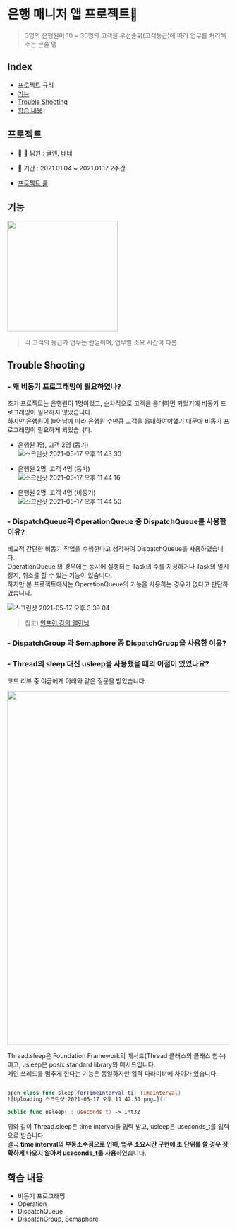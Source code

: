 # 은행 매니저 앱 프로젝트📱

 > 3명의 은행원이 10 ~ 30명의 고객을 우선순위(고객등급)에 따라 업무를 처리해주는 콘솔 앱

## Index
* [프로젝트 규칙](#프로젝트-규칙) 
* [기능](#기능)
* [Trouble Shooting](#trouble-shooting)
* [학습 내용](#학습-내용)


## 프로젝트 

- 👦 👦 팀원 : [글렌](https://github.com/innieminnie), [태태](https://github.com/uuu1101)  

- 📅 기간 : 2021.01.04 ~ 2021.01.17 2주간

- [프로젝트 룰](https://github.com/uuu1101/yagom_iOS_camp/blob/main/BankManager/ProjectRule.md)
## 기능

<img width="250" src="https://user-images.githubusercontent.com/49808034/117962192-ea578e80-b359-11eb-87bc-33537987fa2f.gif">

> 각 고객의 등급과 업무는 랜덤이며, 업무별 소요 시간이 다름

## Trouble Shooting

### - 왜 비동기 프로그래밍이 필요하였나?  
초기 프로젝트는 은행원이 1명이었고, 순차적으로 고객을 응대하면 되었기에 비동기 프로그래밍이 필요하지 않았습니다.  
하지만 은행원이 늘어남에 따라 은행원 수만큼 고객을 응대하여야했기 때문에 비동기 프로그래밍이 필요하게 되었습니다.
- 은행원 1명, 고객 2명 (동기)  
![스크린샷 2021-05-17 오후 11 43 30](https://user-images.githubusercontent.com/49808034/118507950-b02b2a00-b769-11eb-96ee-408eee149194.png)

- 은행원 2명, 고객 4명 (동기)  
![스크린샷 2021-05-17 오후 11 44 16](https://user-images.githubusercontent.com/49808034/118508067-cc2ecb80-b769-11eb-999c-059932d3d2df.png)

- 은행원 2명, 고객 4명 (비동기)  
![스크린샷 2021-05-17 오후 11 44 50](https://user-images.githubusercontent.com/49808034/118508147-dfda3200-b769-11eb-931f-2c5e0f672b71.png)

                
### - DispatchQueue와 OperationQueue 중 DispatchQueue를 사용한 이유?  
비교적 간단한 비동기 작업을 수행한다고 생각하여 DispatchQueue를 사용하였습니다.  
OperationQueue 의 경우에는 동시에 실행되는 Task의 수를 지정하거나 Task의 일시정지, 취소를 할 수 있는 기능이 있습니다.  
하지만 본 프로젝트에서는 OperationQueue의 기능을 사용하는 경우가 없다고 판단하였습니다.

![스크린샷 2021-05-17 오후 3 39 04](https://user-images.githubusercontent.com/49808034/118442786-04acb600-b726-11eb-8b4c-459be019261f.png)

> 참고) [인프런 강의 앨런님](https://www.inflearn.com/course/iOS-Concurrency-GCD-Operation#)

### - DispatchGroup 과 Semaphore 중 DispatchGruop을 사용한 이유?  

### - Thread의 sleep 대신 usleep을 사용했을 때의 이점이 있었나요?

코드 리뷰 중 야곰에게 아래와 같은 질문을 받았습니다.  

<img width="800" src="https://user-images.githubusercontent.com/49808034/118435490-083a4000-b71a-11eb-9c1f-9bae4b720739.png">

Thread.sleep은 Foundation Framework의 메서드(Thread 클래스의 클래스 함수)이고, usleep은 posix standard library의 메서드입니다.  
메인 쓰레드를 멈추게 한다는 기능은 동일하지만 입력 파라미터에 차이가 있습니다. 

```swift

open class func sleep(forTimeInterval ti: TimeInterval)
![Uploading 스크린샷 2021-05-17 오후 11.42.51.png…]()

public func usleep(_: useconds_t) -> Int32

``` 
위와 같이 Thread.sleep은 time interval을 입력 받고, usleep은 useconds_t를 입력으로 받습니다.  
결국 **time interval의 부동소수점으로 인해, 업무 소요시간 구현에 초 단위를 쓸 경우 정확하게 나오지 않아서 useconds_t를 사용**하였습니다.



## 학습 내용
- 비동기 프로그래밍
- Operation
- DispatchQueue
- DispatchGroup, Semaphore
